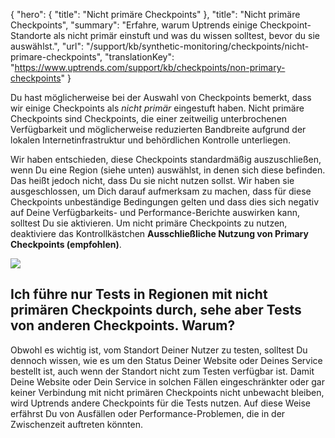 {
  "hero": {
    "title": "Nicht primäre Checkpoints"
  },
  "title": "Nicht primäre Checkpoints",
  "summary": "Erfahre, warum Uptrends einige Checkpoint-Standorte als nicht primär einstuft und was du wissen solltest, bevor du sie auswählst.",
  "url": "/support/kb/synthetic-monitoring/checkpoints/nicht-primare-checkpoints",
  "translationKey": "https://www.uptrends.com/support/kb/checkpoints/non-primary-checkpoints"
}

Du hast möglicherweise bei der Auswahl von Checkpoints bemerkt, dass wir einige Checkpoints als *nicht primär* eingestuft haben. Nicht primäre Checkpoints sind Checkpoints, die einer zeitweilig unterbrochenen Verfügbarkeit und möglicherweise reduzierten Bandbreite aufgrund der lokalen Internetinfrastruktur und behördlichen Kontrolle unterliegen.

Wir haben entschieden, diese Checkpoints standardmäßig auszuschließen, wenn Du eine Region (siehe unten) auswählst, in denen sich diese befinden. Das heißt jedoch nicht, dass Du sie nicht nutzen sollst. Wir haben sie ausgeschlossen, um Dich darauf aufmerksam zu machen, dass für diese Checkpoints unbeständige Bedingungen gelten und dass dies sich negativ auf Deine Verfügbarkeits- und Performance-Berichte auswirken kann, solltest Du sie aktivieren. Um nicht primäre Checkpoints zu nutzen, deaktiviere das Kontrollkästchen **Ausschließliche Nutzung von Primary Checkpoints (empfohlen)**.

![](/img/content/32a8a159-b090-45cb-9a66-06a7ac9ce45e.png)

## Ich führe nur Tests in Regionen mit nicht primären Checkpoints durch, sehe aber Tests von anderen Checkpoints. Warum?

Obwohl es wichtig ist, vom Standort Deiner Nutzer zu testen, solltest Du dennoch wissen, wie es um den Status Deiner Website oder Deines Service bestellt ist, auch wenn der Standort nicht zum Testen verfügbar ist. Damit Deine Website oder Dein Service in solchen Fällen eingeschränkter oder gar keiner Verbindung mit nicht primären Checkpoints nicht unbewacht bleiben, wird Uptrends andere Checkpoints für die Tests nutzen. Auf diese Weise erfährst Du von Ausfällen oder Performance-Problemen, die in der Zwischenzeit auftreten könnten.
